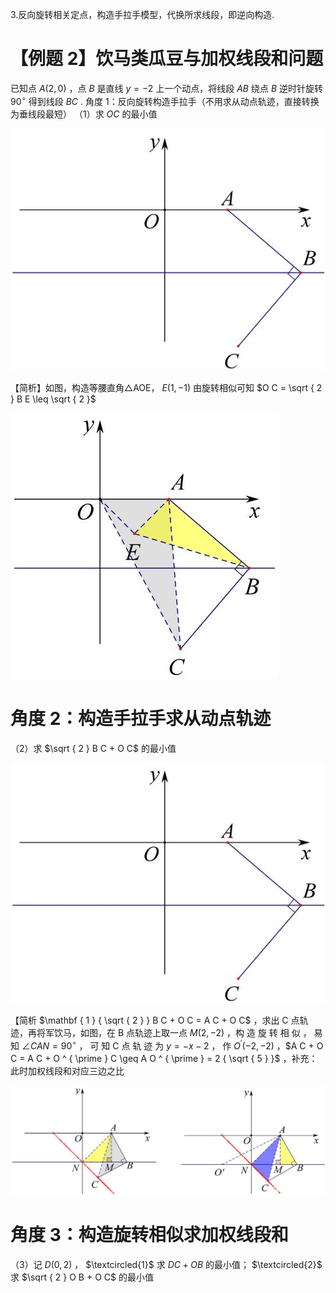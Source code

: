 3.反向旋转相关定点，构造手拉手模型，代换所求线段，即逆向构造.
# 【例题 2】饮马类瓜豆与加权线段和问题
已知点 $A { \big ( } 2 , 0 { \big ) }$ ，点 $B$ 是直线 $y = - 2$ 上一个动点，将线段 $A B$ 绕点 $B$ 逆时针旋转 $9 0 ^ { \circ }$ 得到线段 $B C$ .
角度 1：反向旋转构造手拉手（不用求从动点轨迹，直接转换为垂线段最短）
（1）求 $O C$ 的最小值

![](<../../qs_image_DB/专题2-4_瓜豆轨最值模型：为什么我们喜欢手拉手（直线与曲线）（解析版）_/d3ab191fe5ae2f300b5576d669bbe36503b65500fbbed5a3b4e9b0aa45e53b1d.jpg>)

【简析】如图，构造等腰直角△AOE， $E ( 1 , - 1 )$ 由旋转相似可知 $O C = \sqrt { 2 } B E \leq \sqrt { 2 }$

![](<../../qs_image_DB/专题2-4_瓜豆轨最值模型：为什么我们喜欢手拉手（直线与曲线）（解析版）_/040bd86a9cd582fe78b3043d124fc83c3ae7571748e061c5f13355401a77b884.jpg>)

# 角度 2：构造手拉手求从动点轨迹

（2）求 $\sqrt { 2 } B C + O C$ 的最小值

![](<../../qs_image_DB/专题2-4_瓜豆轨最值模型：为什么我们喜欢手拉手（直线与曲线）（解析版）_/d53801cfcccaeea22702056aca809e7a603b5a9c87f5a53fee7977aa50ceabc5.jpg>)

【简析 $\mathbf { 1 } { \sqrt { 2 } } B C + O C = A C + O C$ ，求出 C 点轨迹，再将军饮马，如图，在 B 点轨迹上取一点 $M \left( 2 , - 2 \right)$ ，构 造 旋 转 相 似 ， 易 知 $\angle C A N = 9 0 ^ { \circ }$ ， 可 知 C 点 轨 迹 为 $y = - x - 2$ ， 作 $O ^ { \prime } \left( - 2 , - 2 \right)$ ，$A C + O C = A C + O ^ { \prime } C \geq A O ^ { \prime } = 2 { \sqrt { 5 } }$ ，补充：此时加权线段和对应三边之比

![](<../../qs_image_DB/专题2-4_瓜豆轨最值模型：为什么我们喜欢手拉手（直线与曲线）（解析版）_/31941d05ae99c241157fb557b91e73edfbca17b6d74f1f6f25195e4ce8f074f5.jpg>)

# 角度 3：构造旋转相似求加权线段和

（3）记 $D \big ( 0 , 2 \big )$ ， $\textcircled{1}$ 求 $D C + O B$ 的最小值； $\textcircled{2}$ 求 $\sqrt { 2 } O B + O C$ 的最小值
